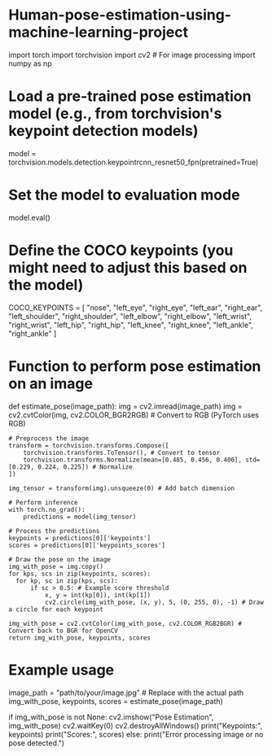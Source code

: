 # Human-pose-estimation-using-machine-learning-project
import torch
import torchvision
import cv2  # For image processing
import numpy as np

# Load a pre-trained pose estimation model (e.g., from torchvision's keypoint detection models)
model = torchvision.models.detection.keypointrcnn_resnet50_fpn(pretrained=True)

# Set the model to evaluation mode
model.eval()

# Define the COCO keypoints (you might need to adjust this based on the model)
COCO_KEYPOINTS = [
    "nose", "left_eye", "right_eye", "left_ear", "right_ear",
    "left_shoulder", "right_shoulder", "left_elbow", "right_elbow",
    "left_wrist", "right_wrist", "left_hip", "right_hip",
    "left_knee", "right_knee", "left_ankle", "right_ankle"
]

# Function to perform pose estimation on an image
def estimate_pose(image_path):
    img = cv2.imread(image_path)
    img = cv2.cvtColor(img, cv2.COLOR_BGR2RGB) # Convert to RGB (PyTorch uses RGB)

    # Preprocess the image
    transform = torchvision.transforms.Compose([
        torchvision.transforms.ToTensor(), # Convert to tensor
        torchvision.transforms.Normalize(mean=[0.485, 0.456, 0.406], std=[0.229, 0.224, 0.225]) # Normalize
    ])

    img_tensor = transform(img).unsqueeze(0) # Add batch dimension

    # Perform inference
    with torch.no_grad():
        predictions = model(img_tensor)

    # Process the predictions
    keypoints = predictions[0]['keypoints']
    scores = predictions[0]['keypoints_scores']

    # Draw the pose on the image
    img_with_pose = img.copy()
    for kps, scs in zip(keypoints, scores):
      for kp, sc in zip(kps, scs):
          if sc > 0.5: # Example score threshold
              x, y = int(kp[0]), int(kp[1])
              cv2.circle(img_with_pose, (x, y), 5, (0, 255, 0), -1) # Draw a circle for each keypoint

    img_with_pose = cv2.cvtColor(img_with_pose, cv2.COLOR_RGB2BGR) # Convert back to BGR for OpenCV
    return img_with_pose, keypoints, scores


# Example usage
image_path = "path/to/your/image.jpg"  # Replace with the actual path
img_with_pose, keypoints, scores = estimate_pose(image_path)

if img_with_pose is not None:
  cv2.imshow("Pose Estimation", img_with_pose)
  cv2.waitKey(0)
  cv2.destroyAllWindows()
  print("Keypoints:", keypoints)
  print("Scores:", scores)
else:
  print("Error processing image or no pose detected.")
  
